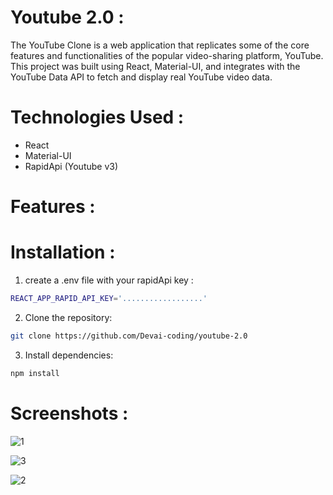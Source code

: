 # Youtube 2.0 :
The YouTube Clone is a web application that replicates some of the core features and functionalities of the popular video-sharing platform, YouTube. This project was built using React, Material-UI, and integrates with the YouTube Data API to fetch and display real YouTube video data.

# Technologies Used :
* React
* Material-UI
* RapidApi (Youtube v3)

# Features :

# Installation :
1. create a .env file with your rapidApi key :
```sh
REACT_APP_RAPID_API_KEY='..................'
```
2. Clone the repository:
```sh
git clone https://github.com/Devai-coding/youtube-2.0
```
3. Install dependencies:
```sh
npm install
```

# Screenshots :

![1](https://github.com/Devai-coding/youtube-2.0/assets/113947156/d487fcf9-08a7-48e2-95ad-3d622d925847)

![3](https://github.com/Devai-coding/youtube-2.0/assets/113947156/adda1be9-d8f9-4f58-a773-bcd921d5d34f)

![2](https://github.com/Devai-coding/youtube-2.0/assets/113947156/02f1fc50-0df3-4438-8b28-aff445e4e7c4)



